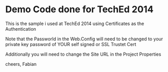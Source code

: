 # Demo Code done for TechEd 2014

This is the sample i used at TechEd 2014 using 
Certificates as the Authentication

Note that the Passworld in the Web.Config will need to
be changed to your private key password of YOUR self signed or
SSL Trustet Cert

Additionally you will need to change the Site URL in the Project Properties

cheers,
Fabian
